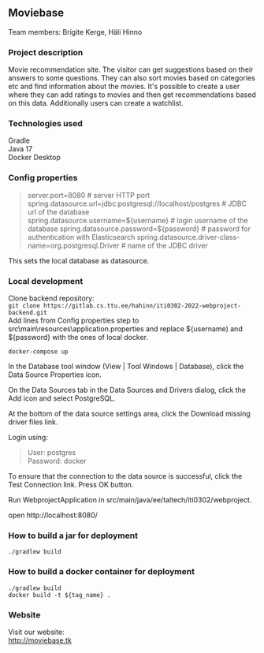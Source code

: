 ## Moviebase
Team members: Brigite Kerge, Häli Hinno  
### Project description
Movie recommendation site. The visitor can get suggestions based on their answers to some questions. They can also sort movies based on categories etc and find information about the movies. It's possible to create a user where they can add ratings to movies and then get recommendations based on this data. Additionally users can create a watchlist. 
### Technologies used
Gradle  
Java 17   
Docker Desktop

### Config properties
>server.port=8080  # server HTTP port  
spring.datasource.url=jdbc:postgresql://localhost/postgres  # JDBC url of the database   
spring.datasource.username=${username}  # login username of the database  
spring.datasource.password=${password}  #  password for authentication with Elasticsearch
spring.datasource.driver-class-name=org.postgresql.Driver  #  name of the JDBC driver  

This sets the local database as datasource.
### Local development
Clone backend repository:  
`git clone https://gitlab.cs.ttu.ee/hahinn/iti0302-2022-webproject-backend.git`  
Add lines from Config properties step to src\main\resources\application.properties and replace ${username) and ${password} with the ones of local docker.

`docker-compose up`

In the Database tool window (View | Tool Windows | Database), click the Data Source Properties icon.

On the Data Sources tab in the Data Sources and Drivers dialog, click the Add icon and select PostgreSQL.

At the bottom of the data source settings area, click the Download missing driver files link.

Login using:  
>User: postgres   
Password: docker

To ensure that the connection to the data source is successful, click the Test Connection link.
Press OK button.  

Run WebprojectApplication in src/main/java/ee/taltech/iti0302/webproject.  

open http://localhost:8080/
### How to build a jar for deployment
`./gradlew build`
### How to build a docker container for deployment
`./gradlew build`  
`docker build -t ${tag_name} .`
### Website
Visit our website:  
http://moviebase.tk
